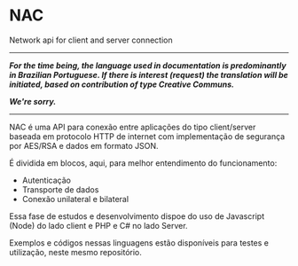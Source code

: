 # NAC
Network api for client and server connection

---

***For the time being, the language used in documentation is predominantly in Brazilian Portuguese. If there is interest (request) the translation will be initiated, based on contribution of type Creative Communs.***

***We're sorry.***

---

NAC é uma API para conexão entre aplicações do tipo client/server baseada em protocolo HTTP de internet com implementação de segurança por AES/RSA e dados em formato JSON.

É dividida em blocos, aqui, para melhor entendimento do funcionamento:

* Autenticação
* Transporte de dados
* Conexão unilateral e bilateral

Essa fase de estudos e desenvolvimento dispoe do uso de Javascript (Node) do lado client e PHP e C# no lado Server.

Exemplos e códigos nessas linguagens estão disponíveis para testes e utilização, neste mesmo repositório.
